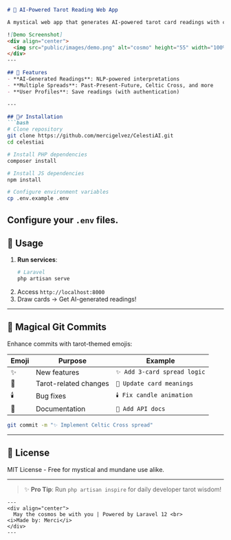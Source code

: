 ```markdown
# 🔮 AI-Powered Tarot Reading Web App

A mystical web app that generates AI-powered tarot card readings with customizable spreads and intuitive interpretations.

![Demo Screenshot]
<div align="center">
  <img src="public/images/demo.png" alt="cosmo" height="55" width="100%">
</div>
---

## 🌟 Features
- **AI-Generated Readings**: NLP-powered interpretations
- **Multiple Spreads**: Past-Present-Future, Celtic Cross, and more
- **User Profiles**: Save readings (with authentication)

---

## 🧙‍♂️ Installation
```bash
# Clone repository
git clone https://github.com/mercigelvez/CelestiAI.git
cd celestiai

# Install PHP dependencies
composer install

# Install JS dependencies
npm install

# Configure environment variables
cp .env.example .env
```

Configure your `.env` files.
---

## 🎴 Usage
1. **Run services**:
   ```bash
   # Laravel
   php artisan serve
   ```
2. Access `http://localhost:8000`
3. Draw cards → Get AI-generated readings!

---

## 🌌 Magical Git Commits
Enhance commits with tarot-themed emojis:

| Emoji | Purpose                | Example                     |
|-------|------------------------|-----------------------------|
| ✨    | New features           | `✨ Add 3-card spread logic`|
| 🔮    | Tarot-related changes  | `🔮 Update card meanings`   |
| 🕯️    | Bug fixes              | `🕯️ Fix candle animation`  |
| 📜    | Documentation          | `📜 Add API docs`           |

```bash
git commit -m "✨ Implement Celtic Cross spread"
```

---

## 📜 License
MIT License - Free for mystical and mundane use alike.

---

> ✨ **Pro Tip**: Run `php artisan inspire` for daily developer tarot wisdom!
```
---
<div align="center">
  May the cosmos be with you | Powered by Laravel 12 <br>
<i>Made by: Merci</i>
</div>
---
